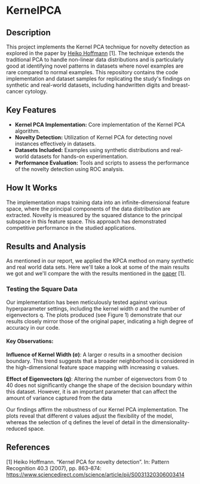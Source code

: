 # KernelPCA

## Description
This project implements the Kernel PCA technique for novelty detection as explored in the paper by [Heiko Hoffmann](#ref) [1]. The technique extends the traditional PCA to handle non-linear data distributions and is particularly good at identifying novel patterns in datasets where novel examples are rare compared to normal examples. This repository contains the code implementation and dataset samples for replicating the study's findings on synthetic and real-world datasets, including handwritten digits and breast-cancer cytology.

## Key Features
* **Kernel PCA Implementation:** Core implementation of the Kernel PCA algorithm.
* **Novelty Detection:** Utilization of Kernel PCA for detecting novel instances effectively in datasets.
* **Datasets Included:** Examples using synthetic distributions and real-world datasets for hands-on experimentation.
* **Performance Evaluation:** Tools and scripts to assess the performance of the novelty detection using ROC analysis.

## How It Works
The implementation maps training data into an infinite-dimensional feature space, where the principal components of the data distribution are extracted. Novelty is measured by the squared distance to the principal subspace in this feature space. This approach has demonstrated competitive performance in the studied applications.

## Results and Analysis
As mentioned in our report, we applied the KPCA method on many synthetic and real world data sets. Here we'll take a look at some of the main results we got and we'll compare the with the results mentioned in the [paper](#ref) [1].

### Testing the Square Data
Our implementation has been meticulously tested against various hyperparameter settings, including the kernel width σ and the number of eigenvectors q. The plots produced (see Figure 1) demonstrate that our results closely mirror those of the original paper, indicating a high degree of accuracy in our code.


#### Key Observations:

**Influence of Kernel Width (σ)**: A larger σ results in a smoother decision boundary. This trend suggests that a broader neighborhood is considered in the high-dimensional feature space mapping with increasing σ values.

**Effect of Eigenvectors (q)**: Altering the number of eigenvectors from 0 to 40 does not significantly change the shape of the decision boundary within this dataset. However, it is an important parameter that can affect the amount of variance captured from the data

Our findings affirm the robustness of our Kernel PCA implementation. The plots reveal that different σ values adjust the flexibility of the model, whereas the selection of q defines the level of detail in the dimensionality-reduced space.

## <a name="ref"> </a> References
[1] Heiko Hoffmann. “Kernel PCA for novelty detection”. In: Pattern Recognition 40.3 (2007), pp. 863–874: https://www.sciencedirect.com/science/article/pii/S0031320306003414
